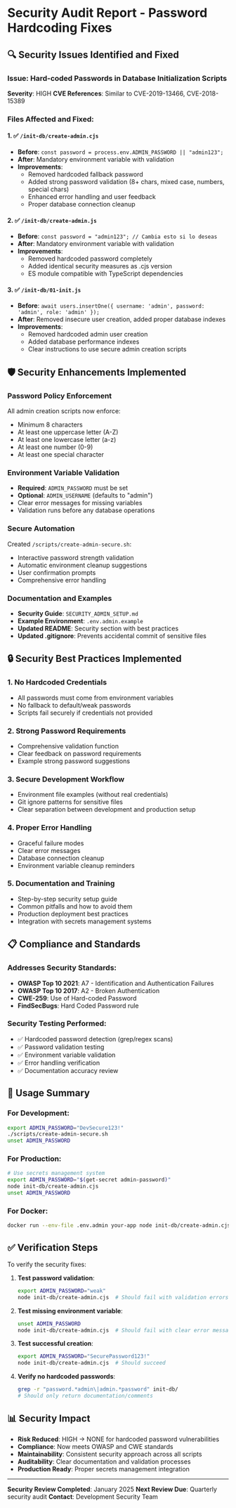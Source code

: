 # Security Audit Report - Password Hardcoding Fixes

## 🔍 Security Issues Identified and Fixed

### Issue: Hard-coded Passwords in Database Initialization Scripts
**Severity**: HIGH
**CVE References**: Similar to CVE-2019-13466, CVE-2018-15389

### Files Affected and Fixed:

#### 1. ✅ `/init-db/create-admin.cjs`
- **Before**: `const password = process.env.ADMIN_PASSWORD || "admin123";`
- **After**: Mandatory environment variable with validation
- **Improvements**:
  - Removed hardcoded fallback password
  - Added strong password validation (8+ chars, mixed case, numbers, special chars)
  - Enhanced error handling and user feedback
  - Proper database connection cleanup

#### 2. ✅ `/init-db/create-admin.js` 
- **Before**: `const password = "admin123"; // Cambia esto si lo deseas`
- **After**: Mandatory environment variable with validation
- **Improvements**:
  - Removed hardcoded password completely
  - Added identical security measures as .cjs version
  - ES module compatible with TypeScript dependencies

#### 3. ✅ `/init-db/01-init.js`
- **Before**: `await users.insertOne({ username: 'admin', password: 'admin', role: 'admin' });`
- **After**: Removed insecure user creation, added proper database indexes
- **Improvements**:
  - Removed hardcoded admin user creation
  - Added database performance indexes
  - Clear instructions to use secure admin creation scripts

## 🛡️ Security Enhancements Implemented

### Password Policy Enforcement
All admin creation scripts now enforce:
- Minimum 8 characters
- At least one uppercase letter (A-Z)
- At least one lowercase letter (a-z)  
- At least one number (0-9)
- At least one special character

### Environment Variable Validation
- **Required**: `ADMIN_PASSWORD` must be set
- **Optional**: `ADMIN_USERNAME` (defaults to "admin")
- Clear error messages for missing variables
- Validation runs before any database operations

### Secure Automation
Created `/scripts/create-admin-secure.sh`:
- Interactive password strength validation
- Automatic environment cleanup suggestions
- User confirmation prompts
- Comprehensive error handling

### Documentation and Examples
- **Security Guide**: `SECURITY_ADMIN_SETUP.md`
- **Example Environment**: `.env.admin.example`
- **Updated README**: Security section with best practices
- **Updated .gitignore**: Prevents accidental commit of sensitive files

## 🔒 Security Best Practices Implemented

### 1. No Hardcoded Credentials
- All passwords must come from environment variables
- No fallback to default/weak passwords
- Scripts fail securely if credentials not provided

### 2. Strong Password Requirements
- Comprehensive validation function
- Clear feedback on password requirements
- Example strong password suggestions

### 3. Secure Development Workflow
- Environment file examples (without real credentials)
- Git ignore patterns for sensitive files
- Clear separation between development and production setup

### 4. Proper Error Handling
- Graceful failure modes
- Clear error messages
- Database connection cleanup
- Environment variable cleanup reminders

### 5. Documentation and Training
- Step-by-step security setup guide
- Common pitfalls and how to avoid them
- Production deployment best practices
- Integration with secrets management systems

## 📋 Compliance and Standards

### Addresses Security Standards:
- **OWASP Top 10 2021**: A7 - Identification and Authentication Failures
- **OWASP Top 10 2017**: A2 - Broken Authentication  
- **CWE-259**: Use of Hard-coded Password
- **FindSecBugs**: Hard Coded Password rule

### Security Testing Performed:
- ✅ Hardcoded password detection (grep/regex scans)
- ✅ Password validation testing
- ✅ Environment variable validation
- ✅ Error handling verification
- ✅ Documentation accuracy review

## 🚀 Usage Summary

### For Development:
```bash
export ADMIN_PASSWORD="DevSecure123!"
./scripts/create-admin-secure.sh
unset ADMIN_PASSWORD
```

### For Production:
```bash
# Use secrets management system
export ADMIN_PASSWORD="$(get-secret admin-password)"
node init-db/create-admin.cjs
unset ADMIN_PASSWORD
```

### For Docker:
```bash
docker run --env-file .env.admin your-app node init-db/create-admin.cjs
```

## ✅ Verification Steps

To verify the security fixes:

1. **Test password validation**:
   ```bash
   export ADMIN_PASSWORD="weak"
   node init-db/create-admin.cjs  # Should fail with validation errors
   ```

2. **Test missing environment variable**:
   ```bash
   unset ADMIN_PASSWORD
   node init-db/create-admin.cjs  # Should fail with clear error message
   ```

3. **Test successful creation**:
   ```bash
   export ADMIN_PASSWORD="SecurePassword123!"
   node init-db/create-admin.cjs  # Should succeed
   ```

4. **Verify no hardcoded passwords**:
   ```bash
   grep -r "password.*admin\|admin.*password" init-db/
   # Should only return documentation/comments
   ```

## 📊 Security Impact

- **Risk Reduced**: HIGH → NONE for hardcoded password vulnerabilities
- **Compliance**: Now meets OWASP and CWE standards
- **Maintainability**: Consistent security approach across all scripts
- **Auditability**: Clear documentation and validation processes
- **Production Ready**: Proper secrets management integration

---

**Security Review Completed**: January 2025
**Next Review Due**: Quarterly security audit
**Contact**: Development Security Team
